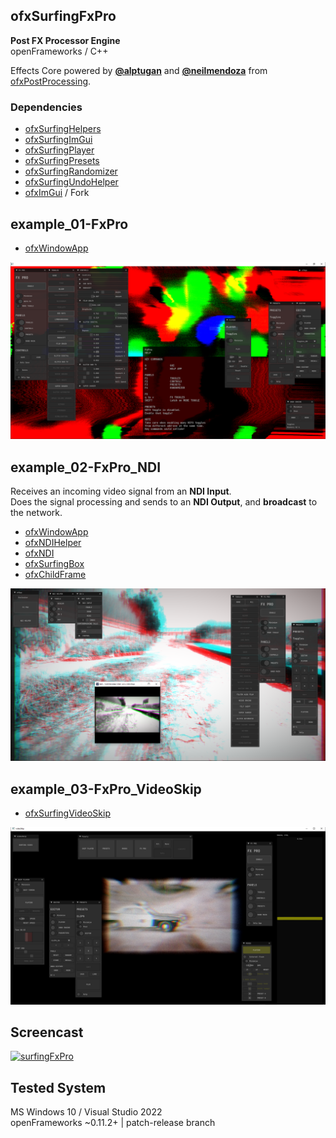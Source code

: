 ## ofxSurfingFxPro
**Post FX Processor Engine**  
openFrameworks / C++  

Effects Core powered by [**@alptugan**](https://github.com/alptugan) and [**@neilmendoza**](https://github.com/neilmendoza) from [ofxPostProcessing](https://github.com/alptugan/ofxPostProcessing).


### Dependencies

- [ofxSurfingHelpers](https://github.com/moebiussurfing/ofxSurfingHelpers)
- [ofxSurfingImGui](https://github.com/moebiussurfing/ofxSurfingImGui)
- [ofxSurfingPlayer](https://github.com/moebiussurfing/ofxSurfingPlayer)
- [ofxSurfingPresets](https://github.com/moebiussurfing/ofxSurfingPresets)
- [ofxSurfingRandomizer](https://github.com/moebiussurfing/ofxSurfingRandomizer)
- [ofxSurfingUndoHelper](https://github.com/moebiussurfing/ofxSurfingUndoHelper)
- [ofxImGui](https://github.com/Daandelange/ofxImGui/) / Fork


## example_01-FxPro
- [ofxWindowApp](https://github.com/moebiussurfing/ofxWindowApp)

![](Examples/example_01-FxPro/Capture.PNG)


## example_02-FxPro_NDI
Receives an incoming video signal from an **NDI Input**.  
Does the signal processing and sends to an **NDI Output**,
and **broadcast** to the network.

- [ofxWindowApp](https://github.com/moebiussurfing/ofxWindowApp)
- [ofxNDIHelper](https://github.com/moebiussurfing/ofxNDIHelper)
- [ofxNDI](https://github.com/leadedge/ofxNDI)
- [ofxSurfingBox](https://github.com/moebiussurfing/ofxSurfingBox)
- [ofxChildFrame](https://github.com/nariakiiwatani/ofxChildFrame)

![](Examples/example_02-FxPro_NDI/Capture.PNG)


## example_03-FxPro_VideoSkip
- [ofxSurfingVideoSkip](https://github.com/moebiussurfing/ofxSurfingVideoSkip)  

![](Examples/example_03-FxPro_VideoSkip/Capture.PNG)

## Screencast
[![surfingFxPro](https://youtube-md.vercel.app/45knSjIz0js/1280/720)](https://www.youtube.com/watch?v=45knSjIz0js)


## Tested System
MS Windows 10 / Visual Studio 2022  
openFrameworks ~0.11.2+ | patch-release branch
